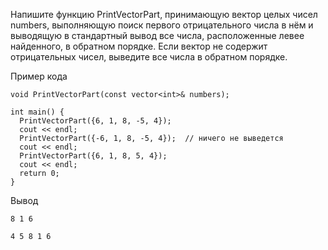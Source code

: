 Напишите функцию PrintVectorPart, принимающую вектор целых чисел numbers, 
выполняющую поиск первого отрицательного числа в нём и выводящую в стандартный вывод все числа, 
расположенные левее найденного, в обратном порядке. Если вектор не содержит отрицательных чисел, 
выведите все числа в обратном порядке.

Пример кода

	void PrintVectorPart(const vector<int>& numbers);
	
	int main() {
	  PrintVectorPart({6, 1, 8, -5, 4});
	  cout << endl;
	  PrintVectorPart({-6, 1, 8, -5, 4});  // ничего не выведется
	  cout << endl;
	  PrintVectorPart({6, 1, 8, 5, 4});
	  cout << endl;
	  return 0;
	}

Вывод

	8 1 6

	4 5 8 1 6